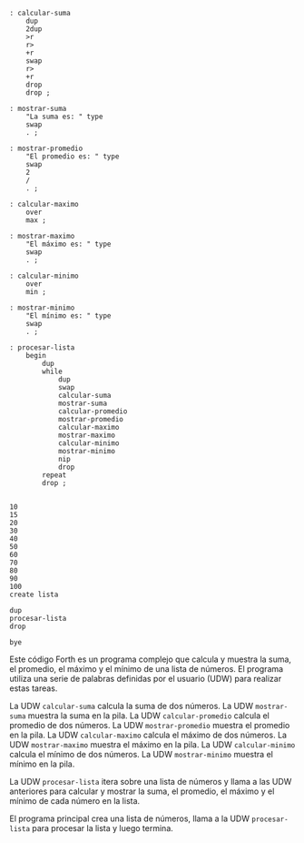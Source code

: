 ```forth
: calcular-suma
    dup
    2dup
    >r
    r>
    +r
    swap
    r>
    +r
    drop
    drop ;

: mostrar-suma
    "La suma es: " type
    swap
    . ;

: mostrar-promedio
    "El promedio es: " type
    swap
    2
    /
    . ;

: calcular-maximo
    over
    max ;

: mostrar-maximo
    "El máximo es: " type
    swap
    . ;

: calcular-minimo
    over
    min ;

: mostrar-minimo
    "El mínimo es: " type
    swap
    . ;

: procesar-lista
    begin
        dup
        while
            dup
            swap
            calcular-suma
            mostrar-suma
            calcular-promedio
            mostrar-promedio
            calcular-maximo
            mostrar-maximo
            calcular-minimo
            mostrar-minimo
            nip
            drop
        repeat
        drop ;


10
15
20
30
40
50
60
70
80
90
100
create lista

dup
procesar-lista
drop

bye
```

Este código Forth es un programa complejo que calcula y muestra la suma, el promedio, el máximo y el mínimo de una lista de números. El programa utiliza una serie de palabras definidas por el usuario (UDW) para realizar estas tareas.

La UDW `calcular-suma` calcula la suma de dos números. La UDW `mostrar-suma` muestra la suma en la pila. La UDW `calcular-promedio` calcula el promedio de dos números. La UDW `mostrar-promedio` muestra el promedio en la pila. La UDW `calcular-maximo` calcula el máximo de dos números. La UDW `mostrar-maximo` muestra el máximo en la pila. La UDW `calcular-minimo` calcula el mínimo de dos números. La UDW `mostrar-minimo` muestra el mínimo en la pila.

La UDW `procesar-lista` itera sobre una lista de números y llama a las UDW anteriores para calcular y mostrar la suma, el promedio, el máximo y el mínimo de cada número en la lista.

El programa principal crea una lista de números, llama a la UDW `procesar-lista` para procesar la lista y luego termina.